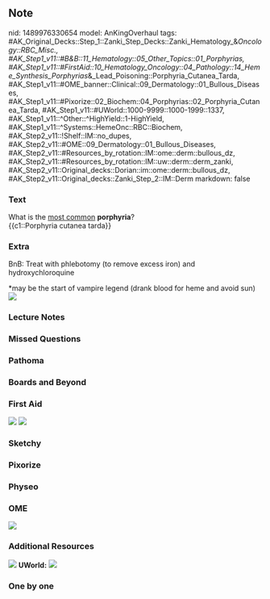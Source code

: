 ## Note
nid: 1489976330654
model: AnKingOverhaul
tags: #AK_Original_Decks::Step_1::Zanki_Step_Decks::Zanki_Hematology_&_Oncology::RBC_Misc., #AK_Step1_v11::#B&B::11_Hematology::05_Other_Topics::01_Porphyrias, #AK_Step1_v11::#FirstAid::10_Hematology_Oncology::04_Pathology::14_Heme_Synthesis_Porphyrias_&_Lead_Poisoning::Porphyria_Cutanea_Tarda, #AK_Step1_v11::#OME_banner::Clinical::09_Dermatology::01_Bullous_Diseases, #AK_Step1_v11::#Pixorize::02_Biochem::04_Porphyrias::02_Porphyria_Cutanea_Tarda, #AK_Step1_v11::#UWorld::1000-9999::1000-1999::1337, #AK_Step1_v11::^Other::^HighYield::1-HighYield, #AK_Step1_v11::^Systems::HemeOnc::RBC::Biochem, #AK_Step2_v11::!Shelf::IM::no_dupes, #AK_Step2_v11::#OME::09_Dermatology::01_Bullous_Diseases, #AK_Step2_v11::#Resources_by_rotation::IM::ome::derm::bullous_dz, #AK_Step2_v11::#Resources_by_rotation::IM::uw::derm::derm_zanki, #AK_Step2_v11::Original_decks::Dorian::im::ome::derm::bullous_dz, #AK_Step2_v11::Original_decks::Zanki_Step_2::IM::Derm
markdown: false

### Text
<div>
  <div>
    What is the <u>most common</u> <b>porphyria</b>?
  </div>
  <div>
    {{c1::Porphyria cutanea tarda}}
  </div>
</div>

### Extra
BnB: Treat with phlebotomy (to remove excess iron) and
hydroxychloroquine
<div>
  *may be the start of vampire legend (drank blood for heme and
  avoid sun)
  <div>
    <div><img src="paste-333839217983923.jpg" draggable=
    "false"></div>
  </div>
</div>

### Lecture Notes


### Missed Questions


### Pathoma


### Boards and Beyond


### First Aid
<img src="tmpXYlW64.png"> <img src="tmpxaWlpO.png">

### Sketchy


### Pixorize


### Physeo


### OME
<div class="ome-widget">
  <a href=
  "https://onlinemeded.org/spa/dermatology/bullous-diseases/acquire?ref=anki">
  <img src="_OME_AnkiFlashcards_Lesson_1.png"></a>
</div>

### Additional Resources
<img src="pct.png" class="resizer"> <b>UWorld:</b> <img src=
"tmpfLt4_i.png" class="resizer">

### One by one

